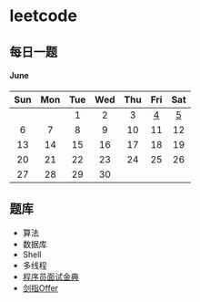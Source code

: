 # leetcode

## 每日一题

#### June

| Sun  | Mon  | Tue  | Wed  | Thu  |                             Fri                              |                            Sat                            |
| :--: | :--: | :--: | :--: | :--: | :----------------------------------------------------------: | :-------------------------------------------------------: |
|      |      |  1   |  2   |  3   | [4](questions/normal-0160-intersection-of-two-linked-lists.md) | [5](questions/normal-0203-remove-linked-list-elements.md) |
|  6   |  7   |  8   |  9   |  10  |                              11                              |                            12                             |
|  13  |  14  |  15  |  16  |  17  |                              18                              |                            19                             |
|  20  |  21  |  22  |  23  |  24  |                              25                              |                            26                             |
|  27  |  28  |  29  |  30  |      |                                                              |                                                           |

## 题库

- 算法
- 数据库
- Shell
- 多线程
- [程序员面试金典](cci/cracking-coding-interview.md)
- [剑指Offer](sfo/sword-finger-offer.md)

